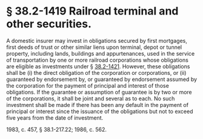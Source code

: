# § 38.2-1419 Railroad terminal and other securities.

<p>A domestic insurer may invest in obligations secured by first mortgages, first deeds of trust or other similar liens upon terminal, depot or tunnel property, including lands, buildings and appurtenances, used in the service of transportation by one or more railroad corporations whose obligations are eligible as investments under § <a href='http://law.lis.virginia.gov/vacode/38.2-1421/'>38.2-1421</a>. However, these obligations shall be (i) the direct obligation of the corporation or corporations, or (ii) guaranteed by endorsement by, or guaranteed by endorsement assumed by the corporation for the payment of principal and interest of those obligations. If the guarantee or assumption of guarantee is by two or more of the corporations, it shall be joint and several as to each. No such investment shall be made if there has been any default in the payment of principal or interest since the issuance of the obligations but not to exceed five years from the date of investment.</p><p>1983, c. 457, § 38.1-217.22; 1986, c. 562.</p>
